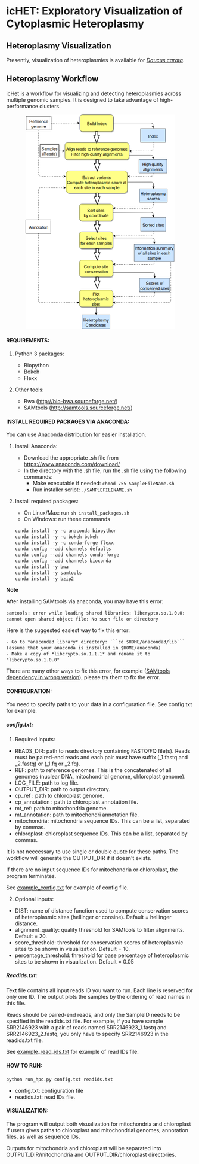 # icHET: Exploratory Visualization of Cytoplasmic Heteroplasmy

## Heteroplasmy Visualization

Presently, visualization of heteroplasmies is available for [*Daucus carota*](https://github.com/vtphan/HeteroplasmyWorkflow/tree/master/Daucus_carota).

## Heteroplasmy Workflow

icHet is a workflow for visualizing and detecting heteroplasmies across multiple genomic samples. It is designed to take advantage of high-performance clusters.

<p align="center">
<img src="HeteroplasmyWorkflow1.png" width="400px" />
</p>

#### REQUIREMENTS:
1. Python 3 packages:
	- Biopython
	- Bokeh
	- Flexx

2. Other tools:
	- Bwa (http://bio-bwa.sourceforge.net/)
	- SAMtools (http://samtools.sourceforge.net/)

#### INSTALL REQUIRED PACKAGES VIA ANACONDA:

You can use Anaconda distribution for easier installation.

1. Install Anaconda:

	- Download the appropriate .sh file from https://www.anaconda.com/download/
	- In the directory with the .sh file, run the .sh file using the following commands:
		- Make executable if needed:  ```chmod 755 SampleFileName.sh```
		- Run installer script: ```./SAMPLEFILENAME.sh```

2. Install required packages:
	
	- On Linux/Max: run ```sh install_packages.sh```
	- On Windows: run these commands
	```
	conda install -y -c anaconda biopython
	conda install -y -c bokeh bokeh
	conda install -y -c conda-forge flexx
	conda config --add channels defaults
	conda config --add channels conda-forge
	conda config --add channels bioconda
	conda install -y bwa
	conda install -y samtools
	conda install -y bzip2
	```
		

**Note**

After installing SAMtools via anaconda, you may have this error:

```
samtools: error while loading shared libraries: libcrypto.so.1.0.0: cannot open shared object file: No such file or directory
```

Here is the suggested easiest way to fix this error: 

	- Go to *anaconda3 library* directory: ```cd $HOME/anaconda3/lib``` (assume that your anaconda is installed in $HOME/anaconda)
	- Make a copy of *libcrypto.so.1.1.1* and rename it to "libcrypto.so.1.0.0"
	
There are many other ways to fix this error, for example ([SAMtools dependency in wrong version](https://github.com/bioconda/bioconda-recipes/issues/12100)), please try them to fix the error.


#### CONFIGURATION: 
You need to specify paths to your data in a configuration file. See config.txt for example.

##### config.txt:

1. Required inputs:

- READS_DIR: path to reads directory containing FASTQ/FQ file(s). Reads must be paired-end reads and each pair must have suffix (\_1.fastq and \_2.fastq) or (\_1.fq or \_2.fq).
- REF: path to reference genomes. This is the concatenated of all genomes (nuclear DNA, mitochondrial genome, chloroplast genome).
- LOG_FILE: path to log file.
- OUTPUT_DIR: path to output directory.
- cp_ref : path to chloroplast genome.
- cp_annotation : path to chloroplast annotation file.
- mt_ref: path to mitochondria genome.
- mt_annotation: path to mitochondri annotation file.
- mitochondria: mitochondria sequence IDs. This can be a list, separated by commas.
- chloroplast: chloroplast sequence IDs. This can be a list, separated by commas.

It is not neccessary to use single or double quote for these paths. The workflow will generate the OUTPUT_DIR if it doesn't exists.

If there are no input sequence IDs for mitochondria or chloroplast, the program terminates. 

See [example_config.txt](https://github.com/vtphan/HeteroplasmyWorkflow/blob/master/examples/example_config.txt) for example of config file.


2. Optional inputs:
- DIST: name of distance function used to compute conservation scores of heteroplasmic sites (hellinger or consine). Default = hellinger distance.
- alignment_quality: quality threshold for SAMtools to filter alignments. Default = 20.
- score_threshold: threshold for conservation scores of heteroplasmic sites to be shown in visualization. Default = 10.
- percentage_threshold: threshold for base percentage of heteroplasmic sites to be shown in visualization. Default = 0.05


##### Readids.txt:
Text file contains all input reads ID you want to run. Each line is reserved for only one ID. The output plots the samples by the ordering of read names in this file.

Reads should be paired-end reads, and only the SampleID needs to be specified in the readids.txt file. For example, if you have sample SRR2146923 with a pair of reads named SRR2146923_1.fastq and SRR2146923_2.fastq, you only have to specify SRR2146923 in the readids.txt file.

See [example_read_ids.txt](https://github.com/vtphan/HeteroplasmyWorkflow/blob/master/examples/example_read_ids.txt) for example of read IDs file.

#### HOW TO RUN:

```python run_hpc.py config.txt readids.txt```

- config.txt: configuration file
- readids.txt: read IDs file.

#### VISUALIZATION:

The program will output both visualization for mitochondria and chloroplast if users gives paths to chloroplast and mitochondrial genomes, annotation files, as well as sequence IDs.

Outputs for mitochondria and chloroplast will be separated into OUTPUT_DIR/mitochondria and OUTPUT_DIR/chloroplast directories.


